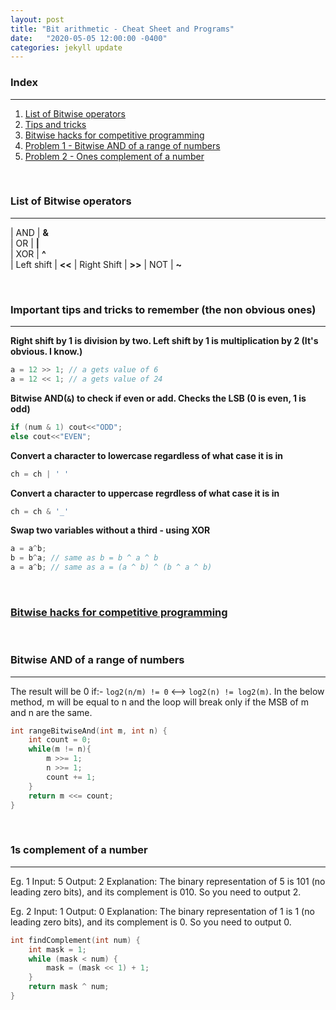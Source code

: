 ```yaml
---
layout: post
title: "Bit arithmetic - Cheat Sheet and Programs"
date:   "2020-05-05 12:00:00 -0400"
categories: jekyll update
---
```

### Index
-------
1. [List of Bitwise operators](#operators)
2. [Tips and tricks](#tips)
3. [Bitwise hacks for competitive programming](https://www.geeksforgeeks.org/bitwise-hacks-for-competitive-programming/)
4. [Problem 1 - Bitwise AND of a range of numbers](#prob1)
5. [Problem 2 - Ones complement of a number](#prob2)

&nbsp;

### <a name="operators"></a> List of Bitwise operators
-------

| AND         | **&**  
| OR          | **\|**  
| XOR         |  **^**  
| Left shift  |  **<<** 
| Right Shift |  **>>** 
| NOT         |  **~**  

&nbsp;

### <a name="tips"></a> Important tips and tricks to remember (the non obvious ones)
-------
**Right shift by 1 is division by two. Left shift by 1 is multiplication by 2 (It's obvious. I know.)**
```cpp
a = 12 >> 1; // a gets value of 6
a = 12 << 1; // a gets value of 24
```

**Bitwise AND(`&`) to check if even or add. Checks the LSB (0 is even, 1 is odd)**
```cpp
if (num & 1) cout<<"ODD";
else cout<<"EVEN";
```

**Convert a character to lowercase regardless of what case it is in**
```cpp
ch = ch | ' '
```

**Convert a character to uppercase regrdless of what case it is in**
```cpp
ch = ch & '_'
```

**Swap two variables without a third - using XOR**
```cpp
a = a^b;
b = b^a; // same as b = b ^ a ^ b
a = a^b; // same as a = (a ^ b) ^ (b ^ a ^ b)
```

&nbsp;

### [Bitwise hacks for competitive programming](https://www.geeksforgeeks.org/bitwise-hacks-for-competitive-programming/)

&nbsp;

### <a name="prob1"></a> Bitwise AND of a range of numbers
-------
The result will be 0 if:- `log2(n/m) != 0` <--> `log2(n) != log2(m)`. In the below method, m will be equal to n and the loop will break only if the MSB of m and n are the same.
```cpp
int rangeBitwiseAnd(int m, int n) {
    int count = 0;
    while(m != n){
        m >>= 1;
        n >>= 1;
        count += 1;
    }
    return m <<= count;
}
```

&nbsp;

### <a name="prob2"></a> 1s complement of a number
-------
Eg. 1
Input: 5
Output: 2
Explanation: The binary representation of 5 is 101 (no leading zero bits), and its complement is 010. So you need to output 2.

Eg. 2
Input: 1
Output: 0
Explanation: The binary representation of 1 is 1 (no leading zero bits), and its complement is 0. So you need to output 0.

```cpp
int findComplement(int num) {
    int mask = 1;
    while (mask < num) {
        mask = (mask << 1) + 1;
    }                                                                    
    return mask ^ num;
}
```
